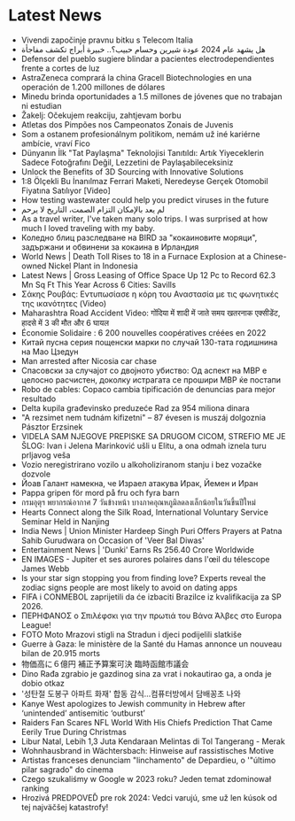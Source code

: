 # Latest News
-  Vivendi započinje pravnu bitku s Telecom Italia
-  هل يشهد عام 2024 عودة شيرين وحسام حبيب؟.. خبيرة أبراج تكشف مفاجأة
-  Defensor del pueblo sugiere blindar a pacientes electrodependientes frente a cortes de luz
-  AstraZeneca comprará la china Gracell Biotechnologies en una operación de 1.200 millones de dólares
-  Minedu brinda oportunidades a 1.5 millones de jóvenes que no trabajan ni estudian
-  Žakelj: Očekujem reakciju, zahtjevam borbu
-  Atletas dos Pimpões nos Campeonatos Zonais de Juvenis
-  Som a ostanem profesionálnym politikom, nemám už iné kariérne ambície, vraví Fico
-  Dünyanın İlk "Tat Paylaşma" Teknolojisi Tanıtıldı: Artık Yiyeceklerin Sadece Fotoğrafını Değil, Lezzetini de Paylaşabileceksiniz
-  Unlock the Benefits of 3D Sourcing with Innovative Solutions
-  1:8 Ölçekli Bu İnanılmaz Ferrari Maketi, Neredeyse Gerçek Otomobil Fiyatına Satılıyor [Video]
-  How testing wastewater could help you predict viruses in the future
-  لم يعد بالإمكان التزام الصمت، التاريخ لا يرحم
-  As a travel writer, I've taken many solo trips. I was surprised at how much I loved traveling with my baby.
-  Коледно блиц разследване на BIRD за "кокаиновите моряци", задържани и обвинени за кокаина в Ирландия
-  World News | Death Toll Rises to 18 in a Furnace Explosion at a Chinese-owned Nickel Plant in Indonesia
-  Latest News | Gross Leasing of Office Space Up 12 Pc to Record 62.3 Mn Sq Ft This Year Across 6 Cities: Savills
-  Σάκης Ρουβάς: Εντυπωσίασε η κόρη του Αναστασία με τις φωνητικές της ικανότητες (Video)
-  Maharashtra Road Accident Video: गोंदिया में शादी में जाते समय खतरनाक एक्सीडेंट, हादसे में 3 की मौत और 6 घायल
-  Économie Solidaire : 6 200 nouvelles coopératives créées en 2022
-  Китай пусна серия пощенски марки по случай 130-тата годишнина на Мао Цзедун
-  Man arrested after Nicosia car chase
-  Спасовски за случајот со двојното убиство: Од аспект на МВР е целосно расчистен, доколку истрагата се прошири МВР ќе постапи
-  Robo de cables: Copaco cambia tipificación de denuncias para mejor resultado
-  Delta kupila građevinsko preduzeće Rad za 954 miliona dinara
-  "A rezsimet nem tudnám kifizetni" – 87 évesen is muszáj dolgoznia Pásztor Erzsinek
-  VIDELA SAM NJEGOVE PREPISKE SA DRUGOM CICOM, STREFIO ME JE ŠLOG: Ivan i Jelena Marinković ušli u Elitu, a ona odmah iznela turu prljavog veša
-  Vozio neregistrirano vozilo u alkoholiziranom stanju i bez vozačke dozvole
-  Йоав Галант намекна, че Израел атакува Ирак, Йемен и Иран
-  Pappa gripen för mord på fru och fyra barn
-  กรมอุตุฯ พยากรณ์อากาศ 7 วันข้างหน้า บางภาคอุณหภูมิลดลงเล็กน้อยในวันขึ้นปีใหม่
-  Hearts Connect along the Silk Road, International Voluntary Service Seminar Held in Nanjing
-  India News | Union Minister Hardeep Singh Puri Offers Prayers at Patna Sahib Gurudwara on Occasion of 'Veer Bal Diwas'
-  Entertainment News | 'Dunki' Earns Rs 256.40 Crore Worldwide
-  EN IMAGES - Jupiter et ses aurores polaires dans l'œil du télescope James Webb
-  Is your star sign stopping you from finding love? Experts reveal the zodiac signs people are most likely to avoid on dating apps
-  FIFA i CONMEBOL zaprijetili da će izbaciti Brazilce iz kvalifikacija za SP 2026.
-  ΠΕΡΗΦΑΝΟΣ ο Σπιλέφσκι για την πρωτιά του Βάνα Άλβες στο Europa League!
-  FOTO Moto Mrazovi stigli na Stradun i djeci podijelili slatkiše
-  Guerre à Gaza: le ministère de la Santé du Hamas annonce un nouveau bilan de 20.915 morts
-  物価高に６億円 補正予算案可決 臨時函館市議会
-  Dino Rađa zgrabio je gazdinog sina za vrat i nokautirao ga, a onda je dobio otkaz
-  '성탄절 도봉구 아파트 화재' 합동 감식…컴퓨터방에서 담배꽁초 나와
-  Kanye West apologizes to Jewish community in Hebrew after ‘unintended’ antisemitic ‘outburst’
-  Raiders Fan Scares NFL World With His Chiefs Prediction That Came Eerily True During Christmas
-  Libur Natal, Lebih 1,3 Juta Kendaraan Melintas di Tol Tangerang - Merak
-  Wohnhausbrand in Wächtersbach: Hinweise auf rassistisches Motive
-  Artistas franceses denunciam "linchamento" de Depardieu, o '"último pilar sagrado" do cinema
-  Czego szukaliśmy w Google w 2023 roku? Jeden temat zdominował ranking
-  Hrozivá PREDPOVEĎ pre rok 2024: Vedci varujú, sme už len kúsok od tej najväčšej katastrofy!

